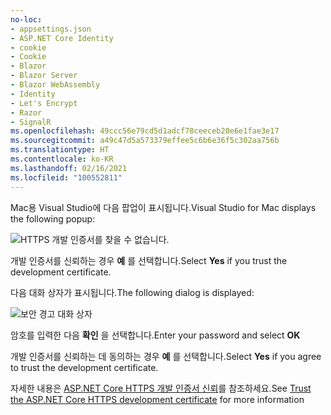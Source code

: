 ```yaml
---
no-loc:
- appsettings.json
- ASP.NET Core Identity
- cookie
- Cookie
- Blazor
- Blazor Server
- Blazor WebAssembly
- Identity
- Let's Encrypt
- Razor
- SignalR
ms.openlocfilehash: 49ccc56e79cd5d1adcf78ceeceb20e6e1fae3e17
ms.sourcegitcommit: a49c47d5a573379effee5c6b6e36f5c302aa756b
ms.translationtype: HT
ms.contentlocale: ko-KR
ms.lasthandoff: 02/16/2021
ms.locfileid: "100552811"
---
```

<span data-ttu-id="c8c5a-101">Mac용 Visual Studio에 다음 팝업이 표시됩니다.</span><span class="sxs-lookup"><span data-stu-id="c8c5a-101">Visual Studio for Mac displays the following popup:</span></span>

![HTTPS 개발 인증서를 찾을 수 없습니다.](~/getting-started/_static/trustCertMac.png)

<span data-ttu-id="c8c5a-104">개발 인증서를 신뢰하는 경우 **예** 를 선택합니다.</span><span class="sxs-lookup"><span data-stu-id="c8c5a-104">Select **Yes** if you trust the development certificate.</span></span>

<span data-ttu-id="c8c5a-105">다음 대화 상자가 표시됩니다.</span><span class="sxs-lookup"><span data-stu-id="c8c5a-105">The following dialog is displayed:</span></span>

![보안 경고 대화 상자](~/getting-started/_static/certMac.png)

<span data-ttu-id="c8c5a-107">암호를 입력한 다음 **확인** 을 선택합니다.</span><span class="sxs-lookup"><span data-stu-id="c8c5a-107">Enter your password and select **OK**</span></span>

<span data-ttu-id="c8c5a-108">개발 인증서를 신뢰하는 데 동의하는 경우 **예** 를 선택합니다.</span><span class="sxs-lookup"><span data-stu-id="c8c5a-108">Select **Yes** if you agree to trust the development certificate.</span></span>

<span data-ttu-id="c8c5a-109">자세한 내용은 [ASP.NET Core HTTPS 개발 인증서 신뢰](xref:security/enforcing-ssl#trust-the-aspnet-core-https-development-certificate-on-windows-and-macos)를 참조하세요.</span><span class="sxs-lookup"><span data-stu-id="c8c5a-109">See [Trust the ASP.NET Core HTTPS development certificate](xref:security/enforcing-ssl#trust-the-aspnet-core-https-development-certificate-on-windows-and-macos) for more information</span></span>